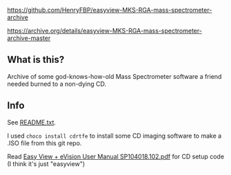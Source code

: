 https://github.com/HenryFBP/easyview-MKS-RGA-mass-spectrometer-archive

https://archive.org/details/easyview-MKS-RGA-mass-spectrometer-archive-master

## What is this?

Archive of some god-knows-how-old Mass Spectrometer software a friend needed burned to a non-dying CD.

## Info

See [README.txt](/README.txt).

I used `choco install cdrtfe` to install some CD imaging software to make a .ISO file from this git repo.

Read [Easy View + eVision User Manual SP104018.102.pdf](/extra/pdfs/Easy%20View%20+%20eVision%20User%20Manual%20SP104018.102.pdf)  for CD setup code (I think it's just "easyview")

